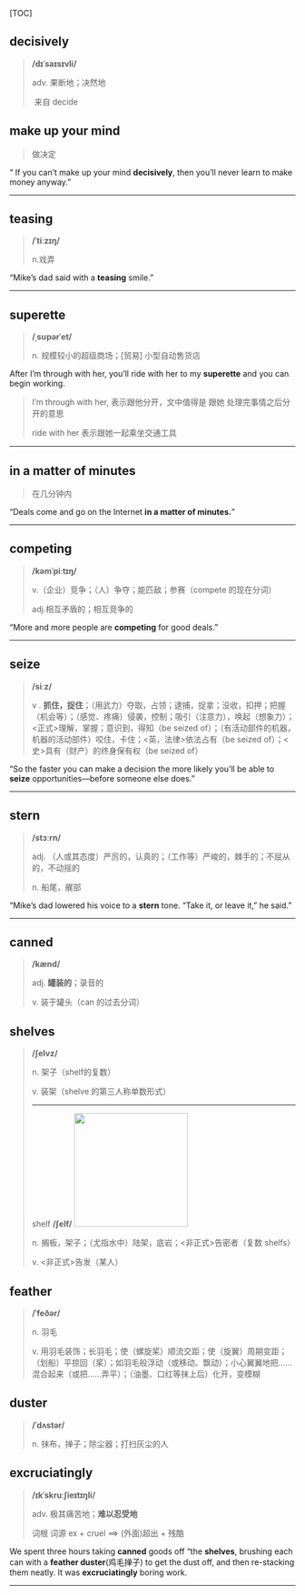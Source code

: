 [TOC]

## decisively

>**/dɪˈsaɪsɪvli/**
>
>adv.
>果断地；决然地
>
>​	来自 decide

## make up your mind

> 做决定

“ If you can’t make up your mind **decisively**, then you’ll never learn to make money anyway.”

---

## teasing

> **/ˈtiːzɪŋ/**
>
> n.戏弄

“Mike’s dad said with a **teasing** smile.”

---

## superette

> **/ˌsʊpərˈet/**
>
> n.
> 规模较小的超级商场；[贸易] 小型自动售货店

After I’m through with her, you’ll ride with her to my **superette** and you can begin working.

> I’m through with her, 表示跟他分开，文中值得是 跟她 处理完事情之后分开的意思
>
> ride with her 表示跟她一起乘坐交通工具

---

## in a matter of minutes

> 在几分钟内

“Deals come and go on the Internet **in a matter of minutes.**”

---

## competing

> **/kəmˈpiːtɪŋ/**
>
> v.（企业）竞争；（人）争夺；能匹敌；参赛（compete 的现在分词）
>
> adj.相互矛盾的；相互竞争的

“More and more people are **competing** for good deals.”

---

## seize

> **/siːz/**
>
> v . **抓住，捉住**；（用武力）夺取，占领；逮捕，捉拿；没收，扣押；把握（机会等）；（感觉、疼痛）侵袭，控制；吸引（注意力），唤起（想象力）；<正式>理解，掌握；意识到，得知（be seized of）；（有活动部件的机器，机器的活动部件）咬住，卡住；<英，法律>依法占有（be seized of）；<史>具有（财产）的终身保有权（be seized of）

“So the faster you can make a decision the more likely you’ll be able to **seize** opportunities—before someone else does.”

---

## stern

> **/stɜːrn/**
>
> adj.
> （人或其态度）严厉的，认真的；（工作等）严峻的，棘手的；不屈从的，不动摇的
>
> n.
> 船尾，艉部

“Mike’s dad lowered his voice to a **stern** tone. “Take it, or leave it,” he said.”

---

## canned

> **/kænd/**
>
> adj.
> **罐装的**；录音的
>
> v.
> 装于罐头（can 的过去分词）

## shelves

> **/ʃelvz/**
>
> n.
> 架子（shelf的复数）
>
> v.
> 装架（shelve 的第三人称单数形式）
>
> ---
>
> shelf **/ʃelf/**
><img src="https://ydlunacommon-cdn.nosdn.127.net/2c7908708eafe2764c911d140c32c2d1.jpg" width="200px" />
> 
> n.
>搁板，架子；（尤指水中）陆架，底岩；<非正式>告密者（复数 shelfs）
> 
> v.
><非正式>告发（某人）

## feather

> **/ˈfeðər/**
>
> n.
> 羽毛
>
> v.
> 用羽毛装饰；长羽毛；使（螺旋桨）顺流交距；使（旋翼）周期变距；（划船）平掠回（桨）；如羽毛般浮动（或移动、飘动）；小心翼翼地把……混合起来（或把……弄平）；（油墨、口红等抹上后）化开，变模糊

## duster

> **/ˈdʌstər/**
>
> n.
> 抹布，掸子；除尘器；打扫灰尘的人

## excruciatingly

> **/ɪkˈskruːʃieɪtɪŋli/**
>
> adv.
> 极其痛苦地；**难以忍受地**
>
> 词根 词源  ex + cruel ==> (外面)超出 + 残酷

We spent three hours taking **canned** goods off “the **shelves**, brushing each can with a **feather duster**(鸡毛掸子) to get the dust off, and then re-stacking them neatly. It was **excruciatingly** boring work.

---

